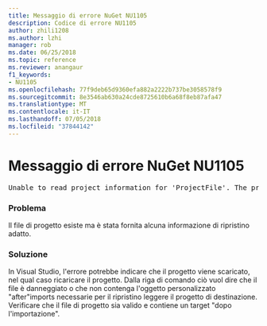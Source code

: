 ```yaml
---
title: Messaggio di errore NuGet NU1105
description: Codice di errore NU1105
author: zhili1208
ms.author: lzhi
manager: rob
ms.date: 06/25/2018
ms.topic: reference
ms.reviewer: anangaur
f1_keywords:
- NU1105
ms.openlocfilehash: 77f9deb65d9360efa882a2222b737be3058578f9
ms.sourcegitcommit: 8e3546ab630a24cde8725610b6a68f8eb87afa47
ms.translationtype: MT
ms.contentlocale: it-IT
ms.lasthandoff: 07/05/2018
ms.locfileid: "37844142"
---
```

# <a name="nuget-error-nu1105"></a>Messaggio di errore NuGet NU1105

<pre>Unable to read project information for 'ProjectFile'. The project file may be invalid or missing targets required for restore.</pre>

### <a name="issue"></a>Problema
Il file di progetto esiste ma è stata fornita alcuna informazione di ripristino adatto.

### <a name="solution"></a>Soluzione
In Visual Studio, l'errore potrebbe indicare che il progetto viene scaricato, nel qual caso ricaricare il progetto. Dalla riga di comando ciò vuol dire che il file è danneggiato o che non contenga l'oggetto personalizzato "after"imports necessarie per il ripristino leggere il progetto di destinazione. Verificare che il file di progetto sia valido e contiene un target "dopo l'importazione".